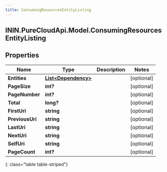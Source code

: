 ```yaml
---
title: ConsumingResourcesEntityListing
---
```

## ININ.PureCloudApi.Model.ConsumingResourcesEntityListing

## Properties

|Name | Type | Description | Notes|
|------------ | ------------- | ------------- | -------------|
| **Entities** | [**List&lt;Dependency&gt;**](Dependency.html) |  | [optional] |
| **PageSize** | **int?** |  | [optional] |
| **PageNumber** | **int?** |  | [optional] |
| **Total** | **long?** |  | [optional] |
| **FirstUri** | **string** |  | [optional] |
| **PreviousUri** | **string** |  | [optional] |
| **LastUri** | **string** |  | [optional] |
| **NextUri** | **string** |  | [optional] |
| **SelfUri** | **string** |  | [optional] |
| **PageCount** | **int?** |  | [optional] |
{: class="table table-striped"}


